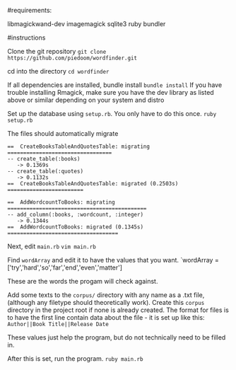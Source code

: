 #requirements: 

libmagickwand-dev
imagemagick
sqlite3
ruby
bundler

#instructions

Clone the git repository
`git clone https://github.com/piedoom/wordfinder.git`

cd into the directory
`cd wordfinder`

If all dependencies are installed, bundle install
`bundle install`
If you have trouble installing Rmagick, make sure you have the dev library as listed above or similar depending on your system and distro

Set up the database using `setup.rb`. You only have to do this once.
`ruby setup.rb`

The files should automatically migrate

    ==  CreateBooksTableAndQuotesTable: migrating =================================
    -- create_table(:books)
       -> 0.1369s
    -- create_table(:quotes)
       -> 0.1132s
    ==  CreateBooksTableAndQuotesTable: migrated (0.2503s) ========================

    ==  AddWordcountToBooks: migrating ============================================
    -- add_column(:books, :wordcount, :integer)
       -> 0.1344s
    ==  AddWordcountToBooks: migrated (0.1345s) ===================================


Next, edit `main.rb`
`vim main.rb`

Find `wordArray` and edit it to have the values that you want.
`wordArray = ['try','hard','so','far','end','even','matter']

These are the words the progam will check against.

Add some texts to the `corpus/` directory with any name as a .txt file, (although any filetype should theoretically work). Create this `corpus` directory in the project root if none is already created.
The format for files is to have the first line contain data about the file - it is set up like this:
`Author||Book Title||Release Date`

These values just help the program, but do not technically need to be filled in.


After this is set, run the program.
`ruby main.rb`


